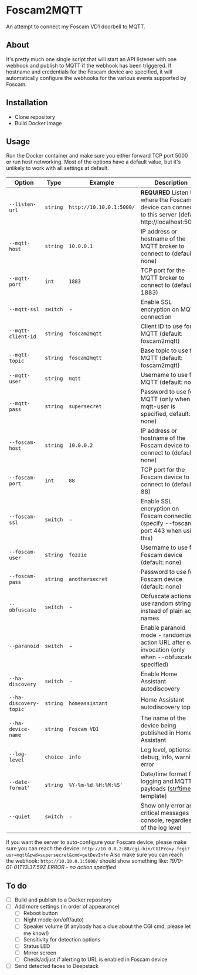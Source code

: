 # Foscam2MQTT

An attempt to connect my Foscam VD1 doorbell to MQTT.

## About

It's pretty much one single script that will start an API listener with one webhook and publish to MQTT if the webhook has been triggered. If hostname and credentials for the Foscam device are specified, it will automatically configure the webhooks for the various events supported by Foscam.

## Installation

* Clone repository
* Build Docker image

## Usage

Run the Docker container and make sure you either forward TCP port 5000 or run host networking.
Most of the options have a default value, but it's unlikely to work with all settings at default.


| Option                 | Type     | Example                  | Description                                                                                                                                      |
| ------------------------ | ---------- | -------------------------- | -------------------------------------------------------------------------------------------------------------------------------------------------- |
| `--listen-url`         | `string` | `http://10.10.0.1:5000/` | **REQUIRED** Listen URL where the Foscam device can connect to this server (default: http://localhost:5000)                                      |
| `--mqtt-host`          | `string` | `10.0.0.1`               | IP address or hostname of the MQTT broker to connect to (default: none)                                                                          |
| `--mqtt-port`          | `int`    | `1883`                   | TCP port for the MQTT broker to connect to (default: 1883)                                                                                       |
| `--mqtt-ssl`           | `switch` | -                        | Enable SSL encryption on MQTT connection                                                                                                         |
| `--mqtt-client-id`     | `string` | `foscam2mqtt`            | Client ID to use for MQTT (default: foscam2mqtt)                                                                                                 |
| `--mqtt-topic`         | `string` | `foscam2mqtt`            | Base topic to use for MQTT (default: foscam2mqtt)                                                                                                |
| `--mqtt-user`          | `string` | `mqtt`                   | Username to use for MQTT (default: none)                                                                                                         |
| `--mqtt-pass`          | `string` | `supersecret`            | Password to use for MQTT (only when --mqtt-user is specified, default: none)                                                                     |
| `--foscam-host`        | `string` | `10.0.0.2`               | IP address or hostname of the Foscam device to connect to (default: none)                                                                        |
| `--foscam-port`        | `int`    | `88`                     | TCP port for the Foscam device to connect to (default: 88)                                                                                       |
| `--foscam-ssl`         | `switch` | -                        | Enable SSL encryption on Foscam connection (specify --foscam-port 443 when using this)                                                           |
| `--foscam-user`        | `string` | `fozzie`                 | Username to use for Foscam device (default: none)                                                                                                |
| `--foscam-pass`        | `string` | `anothersecret`          | Password to use for Foscam device (default: none)                                                                                                |
| `--obfuscate`          | `switch` | -                        | Obfuscate actions, use random strings instead of plain action names                                                                              |
| `--paranoid`           | `switch` | -                        | Enable paranoid mode - randomize action URL after each invocation (only when --obfuscate is specified)                                           |
| `--ha-discovery`       | `switch` | -                        | Enable Home Assistant autodiscovery                                                                                                              |
| `--ha-discovery-topic` | `string` | `homeassistant`          | Home Assistant autodiscovery topic                                                                                                               |
| `--ha-device-name`     | `string` | `Foscam VD1`             | The name of the device being published in Home Assistant                                                                                         |
| `--log-level`          | `choice` | `info`                   | Log level, options: debug, info, warning, error                                                                                                  |
| `--date-format'`       | `string` | `%Y-%m-%d %H:%M:%S'`     | Date/time format for logging and MQTT payloads ([strftime](https://docs.python.org/3/library/datetime.html#strftime-strptime-behavior) template) |
| `--quiet`              | `switch` | -                        | Show only error and critical messages in console, regardless of the log level                                                                    |

If you want the server to auto-configure your Foscam device, please make sure you can reach the device: ```http://10.0.0.2:88/cgi-bin/CGIProxy.fcgi?usr=mqtt&pwd=supersecret&cmd=getDevInfo``` Also make sure you can reach the webhook: ```http://10.10.0.1:5000/``` should show something like: *1970-01-01T13:37:59Z ERROR - no action specified*

## To do

- [ ] Build and publish to a Docker repository
- [ ] Add more settings (in order of appearance)
  - [ ] Reboot button
  - [ ] Night mode (on/off/auto)
  - [ ] Speaker volume (if anybody has a clue about the CGI cmd, please let me know!)
  - [ ] Sensitivity for detection options
  - [ ] Status LED
  - [ ] Mirror screen
  - [ ] Check/adjust if alerting to URL is enabled in Foscam device
- [ ] Send detected faces to Deepstack